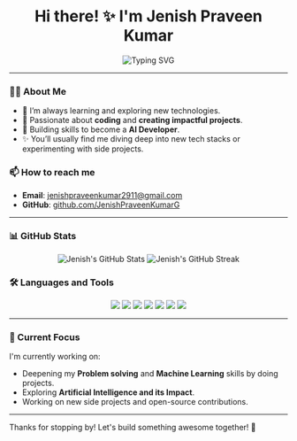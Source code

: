 <h1 align="center">Hi there! ✨ I'm Jenish Praveen Kumar</h1>

<p align="center">
  <img src="https://readme-typing-svg.demolab.com?font=Fira+Code&pause=1000&center=true&vCenter=true&width=435&lines=EAT%2C+SLEEP%2C+CODE%2C+REPEAT;Aspiring+AI+Engineer;Passionate+Coder+%F0%9F%92%BB;Continuous+Learner+%E2%9A%A1%EF%B8%8F" alt="Typing SVG" />
</p>

---

### 🧑‍💻 About Me

- 🌱 I’m always learning and exploring new technologies.
- 🚀 Passionate about **coding** and **creating impactful projects**.
- 💼 Building skills to become a **AI Developer**.
- ✨ You’ll usually find me diving deep into new tech stacks or experimenting with side projects.

### 📫 How to reach me

- **Email**: [jenishpraveenkumar2911@gmail.com](mailto:jenishpraveenkumar2911@gmail.com)
- **GitHub**: [github.com/JenishPraveenKumarG](https://github.com/JenishPraveenKumarG)

---

### 📊 GitHub Stats

<div align="center">
  <img src="https://github-readme-stats.vercel.app/api?username=JenishPraveenKumarG&show_icons=true&theme=radical" alt="Jenish's GitHub Stats" />
  <img src="https://github-readme-streak-stats.herokuapp.com/?user=JenishPraveenKumarG&theme=radical" alt="Jenish's GitHub Streak" />
</div>

### 🛠️ Languages and Tools

<p align="center">
  <img src="https://img.shields.io/badge/-Python-3776AB?logo=python&logoColor=white&style=for-the-badge" />
  <img src="https://img.shields.io/badge/-JavaScript-F7DF1E?logo=javascript&logoColor=black&style=for-the-badge" />
  <img src="https://img.shields.io/badge/-HTML-E34F26?logo=html5&logoColor=white&style=for-the-badge" />
  <img src="https://img.shields.io/badge/-CSS-1572B6?logo=css3&logoColor=white&style=for-the-badge" />
  <img src="https://img.shields.io/badge/-Pandas-150458?logo=pandas&logoColor=white&style=for-the-badge" />
  <img src="https://img.shields.io/badge/-SQL-4479A1?logo=postgresql&logoColor=white&style=for-the-badge" />
  <img src="https://img.shields.io/badge/-Git-F05032?logo=git&logoColor=white&style=for-the-badge" />
</p>

---

### 🌱 Current Focus

I'm currently working on:
- Deepening my **Problem solving** and **Machine Learning** skills by doing projects.
- Exploring **Artificial Intelligence and its Impact**.
- Working on new side projects and open-source contributions.

---

Thanks for stopping by! Let's build something awesome together! 🚀
